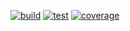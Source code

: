 [![build](https://github.com/ramiroaisen/shape/actions/workflows/build.yml/badge.svg)](https://github.com/ramiroaisen/shape/actions/workflows/build.yml)
[![test](https://github.com/ramiroaisen/shape/actions/workflows/test.yml/badge.svg)](https://github.com/ramiroaisen/shape/actions/workflows/test.yml)
[![coverage](https://ramiroaisen.github.io/shape/coverage/badge.svg)](https://ramiroaisen.github.io/shape/coverage)